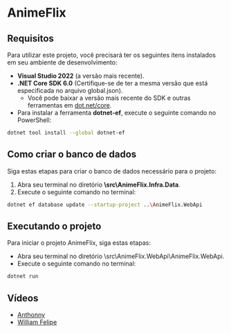 # AnimeFlix

## Requisitos

Para utilizar este projeto, você precisará ter os seguintes itens instalados em seu ambiente de desenvolvimento:

- **Visual Studio 2022** (a versão mais recente).
- **.NET Core SDK 6.0** (Certifique-se de ter a mesma versão que está especificada no arquivo global.json).
  - Você pode baixar a versão mais recente do SDK e outras ferramentas em [dot.net/core](https://dot.net/core).
- Para instalar a ferramenta **dotnet-ef**, execute o seguinte comando no PowerShell:

```bash
dotnet tool install --global dotnet-ef
```

## Como criar o banco de dados

Siga estas etapas para criar o banco de dados necessário para o projeto:

1. Abra seu terminal no diretório **\src\AnimeFlix.Infra.Data**.
2. Execute o seguinte comando no terminal:

```bash
dotnet ef database update --startup-project ..\AnimeFlix.WebApi
```

## Executando o projeto

Para iniciar o projeto AnimeFlix, siga estas etapas:

- Abra seu terminal no diretório \src\AnimeFlix.WebApi\AnimeFlix.WebApi.
- Execute o seguinte comando no terminal:

```bash
dotnet run
```

## Vídeos

- [Anthonny]([https://youtu.be/0Z3Y5n2XZ3o](https://www.youtube.com/watch?v=7gHQ0ZNpSgk&ab_channel=Anthonny))
- [William Felipe](https://drive.google.com/drive/folders/1LoLGMKVTdMv0NcLqgYl30yl1jDmniew9?usp=sharing)
